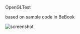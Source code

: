OpenGLTest

based on sample code in BeBook

![screenshot](https://raw.githubusercontent.com/X547/HaikuUtils/master/OpenGLTest/screenshot.png)
